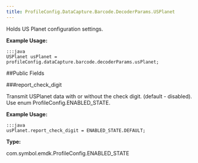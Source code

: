 ```yaml
---
title: ProfileConfig.DataCapture.Barcode.DecoderParams.USPlanet
---
```


Holds US Planet configuration settings.

 

**Example Usage:**
	
	:::java	
	USPlanet usPlanet = profileConfig.dataCapture.barcode.decoderParams.usPlanet;


##Public Fields

###report_check_digit

Transmit USPlanet data with or without the check digit. (default - disabled).
 Use enum  ProfileConfig.ENABLED_STATE.

 

**Example Usage:**
	
	:::java	
	usPlanet.report_check_digit = ENABLED_STATE.DEFAULT;


**Type:**

com.symbol.emdk.ProfileConfig.ENABLED_STATE


